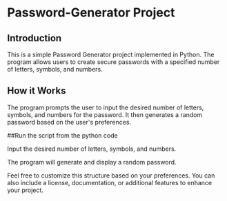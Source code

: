 # Password-Generator Project

## Introduction
This is a simple Password Generator project implemented in Python. The program allows users to create secure passwords with a specified number of letters, symbols, and numbers.

## How it Works
The program prompts the user to input the desired number of letters, symbols, and numbers for the password. It then generates a random password based on the user's preferences.

##Run the script from the python code

Input the desired number of letters, symbols, and numbers.

The program will generate and display a random password.

Feel free to customize this structure based on your preferences. You can also include a license, documentation, or additional features to enhance your project.
